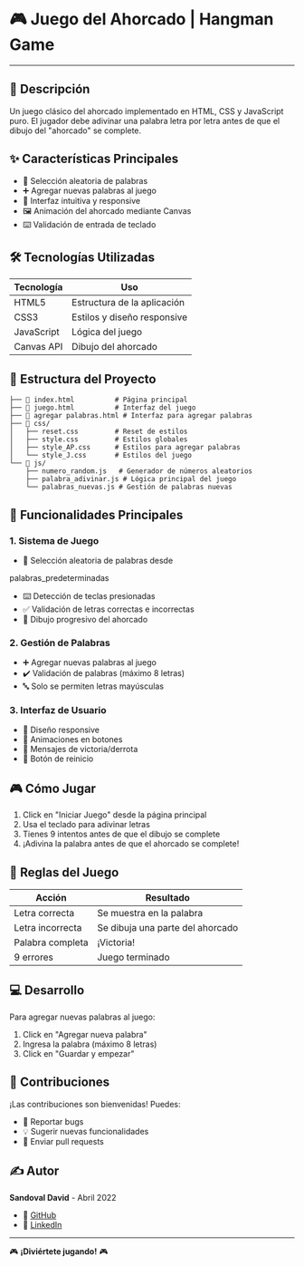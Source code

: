 # 🎮 Juego del Ahorcado | Hangman Game

---

## 📝 Descripción
Un juego clásico del ahorcado implementado en HTML, CSS y JavaScript puro. El jugador debe adivinar una palabra letra por letra antes de que el dibujo del "ahorcado" se complete.

## ✨ Características Principales
- 🎲 Selección aleatoria de palabras
- ➕ Agregar nuevas palabras al juego
- 🎨 Interfaz intuitiva y responsive
- 🖼️ Animación del ahorcado mediante Canvas
- ⌨️ Validación de entrada de teclado

## 🛠️ Tecnologías Utilizadas
| Tecnología | Uso |
|------------|-----|
| HTML5 | Estructura de la aplicación |
| CSS3 | Estilos y diseño responsive |
| JavaScript | Lógica del juego |
| Canvas API | Dibujo del ahorcado |

## 📁 Estructura del Proyecto
```
├── 📄 index.html          # Página principal
├── 📄 juego.html          # Interfaz del juego
├── 📄 agregar palabras.html # Interfaz para agregar palabras
├── 📂 css/
│   ├── reset.css         # Reset de estilos
│   ├── style.css         # Estilos globales
│   ├── style_AP.css      # Estilos para agregar palabras
│   └── style_J.css       # Estilos del juego
└── 📂 js/
    ├── numero_random.js   # Generador de números aleatorios
    ├── palabra_adivinar.js # Lógica principal del juego
    └── palabras_nuevas.js # Gestión de palabras nuevas
```

## 🎯 Funcionalidades Principales

### 1. Sistema de Juego
- 🎲 Selección aleatoria de palabras desde 

palabras_predeterminadas


- ⌨️ Detección de teclas presionadas
- ✅ Validación de letras correctas e incorrectas
- 🎨 Dibujo progresivo del ahorcado

### 2. Gestión de Palabras
- ➕ Agregar nuevas palabras al juego
- ✔️ Validación de palabras (máximo 8 letras)
- 🔤 Solo se permiten letras mayúsculas

### 3. Interfaz de Usuario
- 📱 Diseño responsive
- 🎨 Animaciones en botones
- 💬 Mensajes de victoria/derrota
- 🔄 Botón de reinicio

## 🎮 Cómo Jugar
1. Click en "Iniciar Juego" desde la página principal
2. Usa el teclado para adivinar letras
3. Tienes 9 intentos antes de que el dibujo se complete
4. ¡Adivina la palabra antes de que el ahorcado se complete!

## 🌟 Reglas del Juego
| Acción | Resultado |
|--------|-----------|
| Letra correcta | Se muestra en la palabra |
| Letra incorrecta | Se dibuja una parte del ahorcado |
| Palabra completa | ¡Victoria! |
| 9 errores | Juego terminado |

## 💻 Desarrollo
Para agregar nuevas palabras al juego:
1. Click en "Agregar nueva palabra"
2. Ingresa la palabra (máximo 8 letras)
3. Click en "Guardar y empezar"

## 🤝 Contribuciones
¡Las contribuciones son bienvenidas! Puedes:
- 🐛 Reportar bugs
- 💡 Sugerir nuevas funcionalidades
- 🔧 Enviar pull requests

## ✍️ Autor
**Sandoval David** - Abril 2022
- 🔗 [GitHub](https://github.com/sandovaldavid)
- 🔗 [LinkedIn](https://www.linkedin.com/in/jdavidsandovals/)

---
🎮 **¡Diviértete jugando!** 🎮